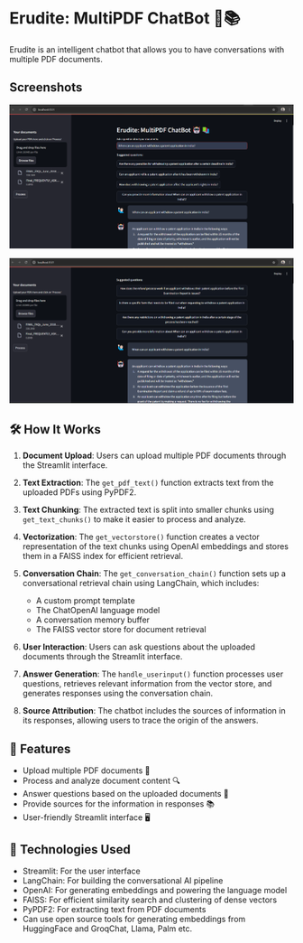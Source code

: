 # Erudite: MultiPDF ChatBot 🤖📚

Erudite is an intelligent chatbot that allows you to have conversations with multiple PDF documents.

## Screenshots

<p align="center">
  <img src="image1.png" width="1000">
</p>

<p align="center">
  <img src="image2.png" width="1000">
</p>


## 🛠️ How It Works

1. **Document Upload**: Users can upload multiple PDF documents through the Streamlit interface.

2. **Text Extraction**: The `get_pdf_text()` function extracts text from the uploaded PDFs using PyPDF2.

3. **Text Chunking**: The extracted text is split into smaller chunks using `get_text_chunks()` to make it easier to process and analyze.

4. **Vectorization**: The `get_vectorstore()` function creates a vector representation of the text chunks using OpenAI embeddings and stores them in a FAISS index for efficient retrieval.

5. **Conversation Chain**: The `get_conversation_chain()` function sets up a conversational retrieval chain using LangChain, which includes:
   - A custom prompt template
   - The ChatOpenAI language model
   - A conversation memory buffer
   - The FAISS vector store for document retrieval

6. **User Interaction**: Users can ask questions about the uploaded documents through the Streamlit interface.

7. **Answer Generation**: The `handle_userinput()` function processes user questions, retrieves relevant information from the vector store, and generates responses using the conversation chain.

8. **Source Attribution**: The chatbot includes the sources of information in its responses, allowing users to trace the origin of the answers.

## 🌟 Features

- Upload multiple PDF documents 📄
- Process and analyze document content 🔍
- Answer questions based on the uploaded documents 💬
- Provide sources for the information in responses 📚
- User-friendly Streamlit interface 🖥️

## 🧠 Technologies Used

- Streamlit: For the user interface
- LangChain: For building the conversational AI pipeline
- OpenAI: For generating embeddings and powering the language model
- FAISS: For efficient similarity search and clustering of dense vectors
- PyPDF2: For extracting text from PDF documents
- Can use open source tools for generating embeddings from HuggingFace and GroqChat, Llama, Palm etc. 
